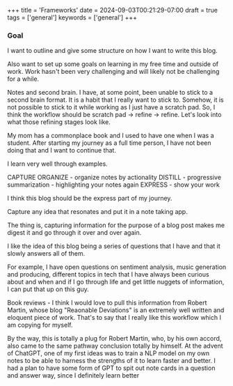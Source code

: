 +++
title = 'Frameworks'
date = 2024-09-03T00:21:29-07:00
draft = true
tags = ['general']
keywords = ['general']
+++

### Goal
I want to outline and give some structure on how I want to write this blog. 

Also want to set up some goals on learning in my free time and outside of work. Work hasn't been very challenging and will likely not be challenging for a while. 

Notes and second brain. I have, at some point, been unable to stick to a second brain format. It is a habit that I really want to stick to. Somehow, it is  not possible to stick to it while working as I just have a scratch pad. So, I think the workflow should be scratch pad -> refine -> refine. Let's look into what those refining stages look like. 

My mom has a commonplace book and I used to have one when I was a student. After starting my journey as a full time person, I have not been doing that and I want to continue that. 

I learn very well through examples. 

CAPTURE
ORGANIZE - organize notes by actionality
DISTILL - progressive summarization - highlighting your notes again
EXPRESS - show your work

I think this blog should be the express part of my journey.

Capture any idea that resonates and put it in a note taking app.

The thing is, capturing information for the purpose of a blog post makes me digest it and go through it over and over again. 

I like the idea of this blog being a series of questions that I have and that it slowly answers all of them. 

For example, I have open questions on sentiment analysis, music generation and producing, different topics in tech that I have always been curious about and when and if I go through life and get little nuggets of information, I can put that up on this guy. 


Book reviews - I think I would love to pull this information from Robert Martin, whose blog "Reaonable Deviations" is an extremely well written and eloquent piece of work. That's to say that I really like this workflow which I am copying for myself. 

By the way, this is totally a plug for Robert Martin, who, by his own accord, also came to the same pathway conclusion totally by himself. At the advent of ChatGPT, one of my first ideas was to train a NLP model on my own notes to be able to harness the strengths of it to learn faster and better. I had a plan to have some form of GPT to spit out note cards in a question and answer way, since I definitely learn better 